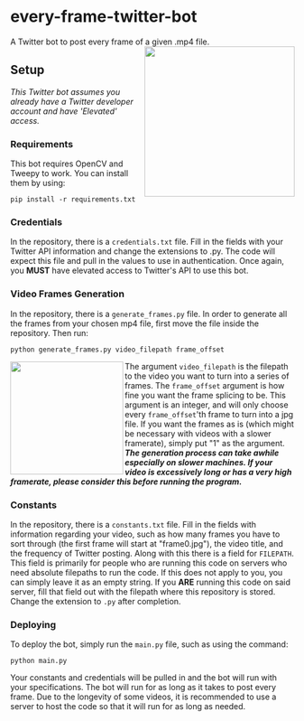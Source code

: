 # every-frame-twitter-bot
A Twitter bot to post every frame of a given .mp4 file.
<img align="right" src="https://media1.giphy.com/media/AKyXh7Zmx5UbpCz9nc/200w.gif?cid=82a1493bcy1mpewn49orxr1jf5h27o4b1avt5bbwyzvayivm&rid=200w.gif&ct=s" width = "266" height = "266">

## Setup
<i> This Twitter bot assumes you already have a Twitter developer account and have 'Elevated' access. </i>
### Requirements
This bot requires OpenCV and Tweepy to work. You can install them by using:
```
pip install -r requirements.txt
```
### Credentials
In the repository, there is a ```credentials.txt``` file. Fill in the fields with your Twitter API information and change the extensions to .py. The code will expect this file and pull in the values to use in authentication. Once again, you <b>MUST</b> have elevated access to Twitter's API to use this bot.
### Video Frames Generation
In the repository, there is a ```generate_frames.py``` file. In order to generate all the frames from your chosen mp4 file, first move the file inside the repository. Then run:
```
python generate_frames.py video_filepath frame_offset
```
<img align="left" src="https://giffiles.alphacoders.com/112/11288.gif" width = "200" height = "200">

The argument `video_filepath` is the filepath to the video you want to turn into a series of frames. The `frame_offset` argument is how fine you want the frame splicing to be. This argument is an integer, and will only choose every `frame_offset`'th frame to turn into a jpg file. If you want the frames as is (which might be necessary with videos with a slower framerate), simply put "1" as the argument.
<i><b>The generation process can take awhile especially on slower machines. If your video is excessively long or has a very high framerate, please consider this before running the program.</b></i>

### Constants
In the repository, there is a ```constants.txt``` file. Fill in the fields with information regarding your video, such as how many frames you have to sort through (the first frame will start at "frame0.jpg"), the video title, and the frequency of Twitter posting. Along with this there is a field for ```FILEPATH```. This field is primarily for people who are running this code on servers who need absolute filepaths to run the code. If this does not apply to you, you can simply leave it as an empty string. If you <b>ARE</b> running this code on said server, fill that field out with the filepath where this repository is stored. Change the extension to ```.py``` after completion.

### Deploying
To deploy the bot, simply run the ```main.py``` file, such as using the command:
```
python main.py
```
Your constants and credentials will be pulled in and the bot will run with your specifications. The bot will run for as long as it takes to post every frame. Due to the longevity of some videos, it is recommended to use a server to host the code so that it will run for as long as needed. 

